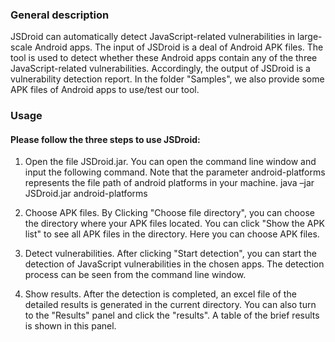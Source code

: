 ### General description

JSDroid can automatically detect JavaScript-related vulnerabilities in large-scale Android apps. The input of JSDroid is a deal of Android APK files. The tool is used to detect whether these Android apps contain any of the three JavaScript-related vulnerabilities. Accordingly, the output of JSDroid is a vulnerability detection report. In the folder "Samples", we also provide some APK files of Android apps to use/test our tool.

### Usage

#### Please follow the three steps to use JSDroid:

1.	Open the file JSDroid.jar. You can open the command line window and input the following command. Note that the parameter android-platforms represents the file path of android platforms in your machine.
java –jar JSDroid.jar android-platforms


2.	Choose APK files. By Clicking "Choose file directory", you can choose the directory where your APK files located. You can click "Show the APK list" to see all APK files in the directory. Here you can choose APK files.




















3.	Detect vulnerabilities. After clicking "Start detection", you can start the detection of JavaScript vulnerabilities in the chosen apps. The detection process can be seen from the command line window.














4.	Show results. After the detection is completed, an excel file of the detailed results is generated in the current directory. You can also turn to the "Results" panel and click the "results". A table of the brief results is shown in this panel. 

